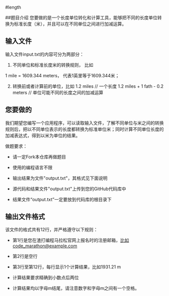 #length

##题目介绍
您要做的是一个长度单位转化和计算工具，能够把不同的长度单位转换为标准长度（米），并且可以在不同单位之间进行加减运算。

## 输入文件
输入文件input.txt的内容可分为两部分：

1. 不同单位和标准长度米的转换规则， 比如

1 mile = 1609.344 meters， 代表1英里等于1609.344米；

2. 转换前或者计算前的单位，比如
1.2 miles													// 一个长度
1.2 miles + 1 fath - 0.2 meters   // 单位可能不同的长度之间的加减运算

## 您要做的

我们期望您编写一个应用程序，可以读取输入文件，了解不同单位与米之间的转换规则后，把以不同单位表示的长度都转换为标准单位米；同时计算不同单位长度的加减表达式，得到以米为单位的结果。

做题要求：

* 请一定Fork本仓库再做题目

* 使用的编程语言不限

* 输出结果为文件"output.txt"，其格式见下面说明

* 源代码和结果文件"output.txt"上传到您的GitHub代码库中

* 结果文件“output.txt”一定要放到代码库的根目录下

## 输出文件格式

该文件的格式共有12行，并严格遵守以下规则：

* 第1行是您在渣打编程马拉松官网上报名时的注册邮箱，比如code_marathon@example.com

* 第2行是空行

* 第3行至第12行，每行显示1个计算结果，比如1931.21 m

* 计算结果要求精确到小数点后两位

* 计算结果均以字母m结尾，请注意数字和字母m之间有一个空格。
